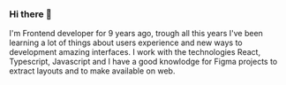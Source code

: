 ### Hi there 👋

I'm Frontend developer for 9 years ago, trough all this years I've been learning a lot of things about users experience and new ways to development amazing interfaces. I work with the technologies React, Typescript, Javascript and I have a good knowlodge for Figma projects to extract layouts and to make available on web.

<!--
**joaovsantos/joaovsantos** is a ✨ _special_ ✨ repository because its `README.md` (this file) appears on your GitHub profile.

Here are some ideas to get you started:

- 🔭 I’m currently working on ...
- 🌱 I’m currently learning ...
- 👯 I’m looking to collaborate on ...
- 🤔 I’m looking for help with ...
- 💬 Ask me about ...
- 📫 How to reach me: ...
- 😄 Pronouns: ...
- ⚡ Fun fact: ...
-->
